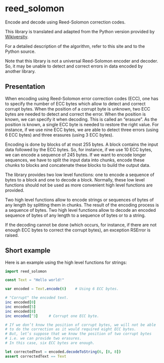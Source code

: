 # reed_solomon

Encode and decode using Reed-Solomon correction codes.

This library is translated and adapted from the Python version provided by [Wikiversity](https://en.wikiversity.org/wiki/Reed%E2%80%93Solomon_codes_for_coders).

For a detailed description of the algorithm, refer to this site and to the Python source.

Note that this library is not a universal Reed-Solomon encoder and decoder. So, it may be unable to detect and correct errors in data encoded by another library.

## Presentation

When encoding using Reed-Solomon error correction codes (ECC), one has to specify the number of ECC bytes which allow to detect and correct corrupt bytes.
When the position of a corrupt byte is unknown, two ECC bytes are needed to detect and correct the error.
When the position is known, we can specify it when decoding. This is called an “erasure”. As the position is known, a single ECC byte is needed to restore the right value.
For instance, if we use nine ECC bytes, we are able to detect three errors (using 6 ECC bytes) and three erasures (using 3 ECC bytes).

Encoding is done by blocks of at most 255 bytes. A block contains the input data followed by the ECC bytes. So, for instance, if we use 10 ECC bytes, we can encode
a sequence of 245 bytes. If we want to encode longer sequences, we have to split the input data into chunks, encode these chunks to blocks and concatenate these blocks to build the output data.

The library provides two low level functions: one to encode a sequence of bytes to a block and one to decode a block. Normally, these low level functions should not be used as more convenient high level functions are provided.

Two high level functions allow to encode strings or sequences of bytes of any length by splitting them in chunks. The result of the encoding process is a sequence of bytes.
Two high level functions allow to decode an encoded sequence of bytes of any length to a sequence of bytes or to a string.

If the decoding cannot be done (which occurs, for instance, if there are not enough ECC bytes to correct the corrupt bytes), an exception RSError is raised.

## Short example

Here is an example using the high level functions for strings:

```Nim
import reed_solomon

const Text = "Hello world!"

var encoded = Text.encode(6)    # Using 6 ECC bytes.

# "Corrupt" the encoded text.
inc encoded[0]
inc encoded[5]
inc encoded[8]
inc encoded[^3]     # Corrupt one ECC byte.

# If we don’t know the position of corrupt bytes, we will not be able
# to do the correction as it would required eight ECC bytes.
# But, let’s suppose that we know the position of two corrupt bytes
# i.e. we can provide two erasures.
# In this case, six ECC bytes are enough.

let correctedText = encoded.decodeToString(6, [0, 8])
assert correctedText == Text
```
